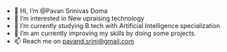 - 👋 Hi, I’m @Pavan Srinivas Doma
- 👀 I’m interested in New upraising technology
- 🌱 I’m currently studying B.tech with Artificial Intelligence specialization
- 💞️ I’m am currently improving my skills by doing some projects.
- 📫 Reach me on pavand.srini@gmail.com

